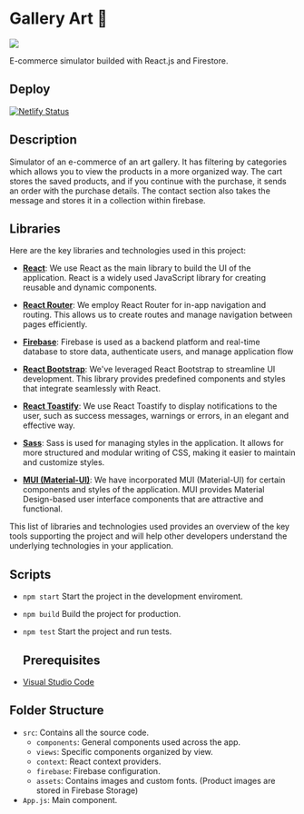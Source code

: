 # Gallery Art 🎨

[![](https://img.shields.io/badge/README-Español-red)](./README.es.md)

E-commerce simulator builded with React.js and Firestore.

## Deploy

[![Netlify Status](https://api.netlify.com/api/v1/badges/99d4e21e-4b9c-4997-9381-2eadabce2270/deploy-status)](https://app.netlify.com/sites/art-gallery-2023/deploys)

## Description

Simulator of an e-commerce of an art gallery. It has filtering by categories which allows you to view the products in a more organized way. The cart stores the saved products, and if you continue with the purchase, it sends an order with the purchase details. The contact section also takes the message and stores it in a collection within firebase.

## Libraries

Here are the key libraries and technologies used in this project:

- **[React](https://es.reactjs.org/)**: We use React as the main library to build the UI of the application. React is a widely used JavaScript library for creating reusable and dynamic components.

- **[React Router](https://reactrouter.com/)**: We employ React Router for in-app navigation and routing. This allows us to create routes and manage navigation between pages efficiently.

- **[Firebase](https://firebase.google.com/)**: Firebase is used as a backend platform and real-time database to store data, authenticate users, and manage application flow

- **[React Bootstrap](https://react-bootstrap.github.io/)**: We've leveraged React Bootstrap to streamline UI development. This library provides predefined components and styles that integrate seamlessly with React.

- **[React Toastify](https://fkhadra.github.io/react-toastify/)**: We use React Toastify to display notifications to the user, such as success messages, warnings or errors, in an elegant and effective way.

- **[Sass](https://sass-lang.com/)**: Sass is used for managing styles in the application. It allows for more structured and modular writing of CSS, making it easier to maintain and customize styles.

- **[MUI (Material-UI)](https://mui.com/)**: We have incorporated MUI (Material-UI) for certain components and styles of the application. MUI provides Material Design-based user interface components that are attractive and functional.

This list of libraries and technologies used provides an overview of the key tools supporting the project and will help other developers understand the underlying technologies in your application.

## Scripts

- `npm start`
  Start the project in the development enviroment.
- `npm build`
  Build the project for production.
- `npm test`
  Start the project and run tests.

  ## Prerequisites

- [Visual Studio Code](https://code.visualstudio.com/)

## Folder Structure

- `src`: Contains all the source code.
  - `components`: General components used across the app.
  - `views`: Specific components organized by view.
  - `context`: React context providers.
  - `firebase`: Firebase configuration.
  - `assets`: Contains images and custom fonts. (Product images are stored in Firebase Storage)
- `App.js`: Main component.
